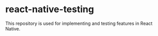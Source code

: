 # react-native-testing
 This repository is used for implementing and testing features in React Native.
